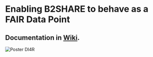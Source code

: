 # Enabling B2SHARE to behave as a FAIR Data Point

## Documentation in [Wiki](../../wiki).

![Poster DI4R](https://github.com/jonimoreira/B2SHARE-FAIR/blob/master/docs/DI4R2017_EUDAT_B2SHARE_FAIR_v4.png)

